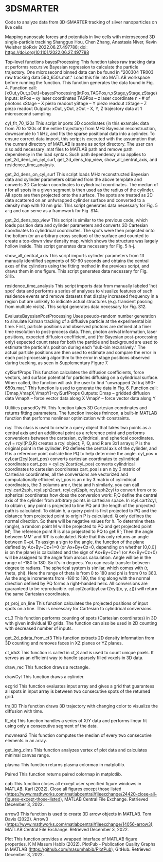 # 3DSMARTER
Code to analyze data from 3D-SMARTER tracking of silver nanoparticles on live cells

Mapping nanoscale forces and potentials in live cells with microsecond 3D single-particle tracking
Shangguo Hou, Chen Zhang, Anastasia Niver, Kevin Welsher
bioRxiv 2022.06.27.497788; doi: https://doi.org/10.1101/2022.06.27.497788

Top-level functions
bayesProcessing
This function takes raw tracking data at performs recursive Bayesian regression to calculate the particle trajectory. One microsecond binned data can be found in "200304 TR003 raw tracking data 590_650s.mat." Load this file into MATLAB workspace before running the function. This function generates the data found in Fig. 4.
Function call:
[xOut,yOut,zOut]=bayesProcessing(ktPos,TAGPos,n,xStage,yStage,zStage)
Inputs: 
ktPos – xy laser coordinates
TAGPos – z laser coordinate
n - # of photons
xStage – X piezo readout
yStage – Y piezo readout
zStage – Z piezo readout
Outputs:
xOut, yOut, zOut – X, Y, Z trajectory data at 1 microsecond sampling

cyl_fit_70_120s
This script imports 3D coordinates (in this example: data from 70 to 120s of the entire trajectory) from MHz Bayesian reconstruction, downsample to 1 kHz, and fits the sparse positional data into a cylinder. To ensure correct data import, this script is executed with the assumption that the current directory of MATLAB is same as script directory. The user can also add necessary .mat files to MATLAB path and remove path dependency in the load syntax. Such path dependency also applies to get_2d_dens_on_cyl_surf, get_2d_dens_top_view, show_all_central_axis, and residence_time_analysis.

get_2d_dens_on_cyl_surf
This script loads MHz reconstructed Bayesian data and cylinder parameters obtained from the above template and converts 3D Cartesian coordinates to cylindrical coordinates. The median of r for all spots in a given segment is then used as the radius of the cylinder. All spots are then projected onto the surface. The spots are treated as 2D data scattered on an unfwrapped cylinder surface and converted to a density map with 10 nm grid. This script generates data necessary for Fig. 5 a-g and can serve as a framework for Fig. S14.

get_2d_dens_top_view
This script is similar to the previous code, which loads position data and cylinder parameters and converts 3D Cartesian coordinates to cylindrical coordinates. The spots were then projected onto the bottom (or an arbitrary cross section) of the surface and counted to create a top-down view density map, which shows the structure was largely hollow inside. This script generates data necessary for Fig. 5 h-j.

show_all_central_axis
This script imports cylinder parameters from 13 manually identified segments of 50-60 seconds and obtains the central axes of the cylinders using the fitting method in the previous script, and draws them in one figure. This script generates data necessary for Fig. S11b.

residence_time_analysis
This script imports data from manually labeled 'hot spot' data and performs a series of analyses to visualize features of such residence events and remove datasets that display increased frequency in a region but are unlikely to indicate actual structures (e.g. transient passing from multiple visits). This script generates data necessary for Fig. S12.

EvaluateBayesianPostProcessing 
Uses pseudo-random number generation to simulate Kalman tracking of a diffusive particle at the experimental bin time. First, particle positions and observed photons are defined at a finer time resolution to post-process data. Then, photon arrival information, laser positions, expected diffusion coefficient, and (for Bayesian post-processing only) expected count rates for both the particle and background are used to estimate the particle's position during each "sub-bin recursively." The actual particle positions are then used to estimate and compare the error in each post-processing algorithm to the error in stage positions observed during tracking, as seen in Supplementary Figure 7.

cylSurfProps
This function calculates the diffusion coefficients, force vectors, and surface potential for particles diffusing on a cylindrical surface. When called, the function will ask the user to find "unwrapped 2d traj 590-650s.mat." This function is used to generate the data in Fig. 6.
Function call:
[Dmap,VmapX,VmapY]=cylSurfProps
Outputs:
Dmap – gridded diffusion data
VmapX – force vector data along X
VmapY – force vector data along Y

Utilities
parsedCylFit
This function takes 3D Cartesian coordinates and returns fitting parameters. The function invokes fmincon, a built-in MATLAB function that performs nonlinear optimization with constraints. 

rcyl
This class is used to create a query object that takes two points as a central axis and an additional point as a reference point and performs conversions between the cartesian, cylindrical, and spherical coordinates.
cyl = rcyl(P,Q,R) creates a rcyl object; P, Q, and R are 3x1 arrays; P is the original point in the cylinder. PQ defines the central axis of the cylinder, and R is a reference point outside line PQ to help determine the angle.
cyl_pos = cyl.cart2cyl(cart_pos) converts cartesian coordinates to cylindrical coordinates
cart_pos = cyl.cyl2cart(cyl_pos) converts cylindrical coordinates to cartesian coordinates
cart_pos is an n by 3 matrix of Cartesian coordinates, all the conversions are vectorized and computationally efficient
cyl_pos is an n by 3 matrix of cylindrical coordinates, the 3 columns are r, theta and h
similarly, you can call rcyl.cart2sph, rcyl.sph2cart, rcyl.cyl2sph, rcyl.sph2cyl to convert from or to spherical coordinates 
how does the conversion work:
P,Q define the central axis of the cylinder from arbitrary points in cartesian space. In rcyl.cart2cyl, to obtain r, any point is projected to line PQ and the length of the projected path is calculated. To obtain h, a query point is first projected to PQ and the distance from projected point to origin P is calculated. Q only defines the normal direction. So there will be negative values for h. To determine theta (angle), a random point M will be projected to PQ and get projected point M'; The reference point R is also projected to PQ to get R'; Then the angle between MM' and RR' is calculated. Note that this only returns an angle between 0~pi. To assign a sign to the angle, the function of the plane defined by Ax+By+Cz+1=0 (or Ax+By+Cz=0, depending on whether [0,0,0] is on the plane) is calculated and the sign of Ax+By+Cz+1 (or Ax+By+Cz+0) will be assigned to the angle from arccos calculation. Angle will be in the range of -180 to 180. So it's in degrees. You can easily transfer between degree to radians. The spherical system is similar, which comes with (r, theta, phi). Here the range of theta is from 0 to 180 and phi is from 0 to 360.
As the angle increments from -180 to 180, the ring along with the normal direction defined by PQ forms a right-handed helix. All conversions are guaranteed to be reproducible. cyl.cyl2cart(cyl.cart2cyl([x, y, z])) will return the same Cartesian coordinates.

pt_proj_on_line
This function calculates the projected positions of input spots on a line. This is necessary for Cartesian to cylindrical conversions. 

ct_3
This function performs counting of spots (Cartesian coordinates) in 3D with given individual 1D grids. The function can also be used in 2D counting with decreased number of inputs.

get_2d_pdata_from_ct3
This function extracts 2D density information from 3D counting and removes faces in XZ planes or YZ planes.

ct_idx3
This function is called in ct_3 and is used to count unique pixels. It serves as an efficient way to handle sparsely filled voxels in 3D data.

draw_rec
This function draws a rectangle.

drawCyl
This function draws a cylinder.

ezgrid
This function evaluates input array and gives a grid that guarantees all spots in input array is between two consecutive spots of the returned grid.

traj3D
This function draws 3D trajectory with changing color to visualize the diffusion with time.

lf_obj
This function handles a series of X/Y data and performs linear fit using only a consecutive segment of the data.

movmean2
This function computes the median of every two consecutive elements in an array.

get_img_dims
This function analyzes vertex of plot data and calculates minimal canvas range.

plasma
This function returns plasma colormap in matplotlib.

Paired
This function returns paired colormap in matplotlib.

cab
This function closes all except user specified figure windows in MATLAB.
Karl (2022). Close all figures except those listed (https://www.mathworks.com/matlabcentral/fileexchange/24420-close-all-figures-except-those-listed), MATLAB Central File Exchange. Retrieved December 3, 2022.

arrow3
This function is used to create 3D arrow objects in MATLAB.
Tom Davis (2022). Arrow3 (https://www.mathworks.com/matlabcentral/fileexchange/14056-arrow3), MATLAB Central File Exchange. Retrieved December 3, 2022.

Plot
This function provides a wrapped interface of MATLAB figure properties.
K M Masum Habib (2022). PlotPub - Publication Quality Graphs in MATLAB (https://github.com/masumhabib/PlotPub), GitHub. Retrieved December 3, 2022.
